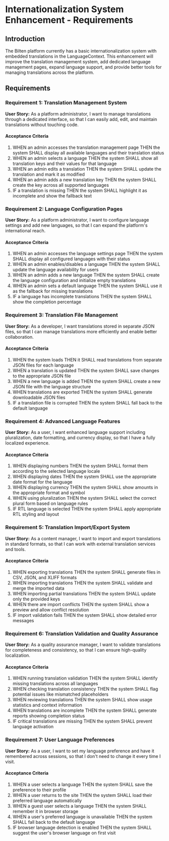 # Internationalization System Enhancement - Requirements

## Introduction

The Bilten platform currently has a basic internationalization system with embedded translations in the LanguageContext. This enhancement will improve the translation management system, add dedicated language management pages, expand language support, and provide better tools for managing translations across the platform.

## Requirements

### Requirement 1: Translation Management System

**User Story:** As a platform administrator, I want to manage translations through a dedicated interface, so that I can easily add, edit, and maintain translations without touching code.

#### Acceptance Criteria

1. WHEN an admin accesses the translation management page THEN the system SHALL display all available languages and their translation status
2. WHEN an admin selects a language THEN the system SHALL show all translation keys and their values for that language
3. WHEN an admin edits a translation THEN the system SHALL update the translation and mark it as modified
4. WHEN an admin adds a new translation key THEN the system SHALL create the key across all supported languages
5. IF a translation is missing THEN the system SHALL highlight it as incomplete and show the fallback text

### Requirement 2: Language Configuration Pages

**User Story:** As a platform administrator, I want to configure language settings and add new languages, so that I can expand the platform's international reach.

#### Acceptance Criteria

1. WHEN an admin accesses the language settings page THEN the system SHALL display all configured languages with their status
2. WHEN an admin enables/disables a language THEN the system SHALL update the language availability for users
3. WHEN an admin adds a new language THEN the system SHALL create the language configuration and initialize empty translations
4. WHEN an admin sets a default language THEN the system SHALL use it as the fallback for missing translations
5. IF a language has incomplete translations THEN the system SHALL show the completion percentage

### Requirement 3: Translation File Management

**User Story:** As a developer, I want translations stored in separate JSON files, so that I can manage translations more efficiently and enable better collaboration.

#### Acceptance Criteria

1. WHEN the system loads THEN it SHALL read translations from separate JSON files for each language
2. WHEN a translation is updated THEN the system SHALL save changes to the appropriate JSON file
3. WHEN a new language is added THEN the system SHALL create a new JSON file with the language structure
4. WHEN translations are exported THEN the system SHALL generate downloadable JSON files
5. IF a translation file is corrupted THEN the system SHALL fall back to the default language

### Requirement 4: Advanced Language Features

**User Story:** As a user, I want enhanced language support including pluralization, date formatting, and currency display, so that I have a fully localized experience.

#### Acceptance Criteria

1. WHEN displaying numbers THEN the system SHALL format them according to the selected language locale
2. WHEN displaying dates THEN the system SHALL use the appropriate date format for the language
3. WHEN displaying currency THEN the system SHALL show amounts in the appropriate format and symbol
4. WHEN using pluralization THEN the system SHALL select the correct plural form based on language rules
5. IF RTL language is selected THEN the system SHALL apply appropriate RTL styling and layout

### Requirement 5: Translation Import/Export System

**User Story:** As a content manager, I want to import and export translations in standard formats, so that I can work with external translation services and tools.

#### Acceptance Criteria

1. WHEN exporting translations THEN the system SHALL generate files in CSV, JSON, and XLIFF formats
2. WHEN importing translations THEN the system SHALL validate and merge the imported data
3. WHEN importing partial translations THEN the system SHALL update only the provided keys
4. WHEN there are import conflicts THEN the system SHALL show a preview and allow conflict resolution
5. IF import validation fails THEN the system SHALL show detailed error messages

### Requirement 6: Translation Validation and Quality Assurance

**User Story:** As a quality assurance manager, I want to validate translations for completeness and consistency, so that I can ensure high-quality localization.

#### Acceptance Criteria

1. WHEN running translation validation THEN the system SHALL identify missing translations across all languages
2. WHEN checking translation consistency THEN the system SHALL flag potential issues like mismatched placeholders
3. WHEN reviewing translations THEN the system SHALL show usage statistics and context information
4. WHEN translations are incomplete THEN the system SHALL generate reports showing completion status
5. IF critical translations are missing THEN the system SHALL prevent language activation

### Requirement 7: User Language Preferences

**User Story:** As a user, I want to set my language preference and have it remembered across sessions, so that I don't need to change it every time I visit.

#### Acceptance Criteria

1. WHEN a user selects a language THEN the system SHALL save the preference to their profile
2. WHEN a user returns to the site THEN the system SHALL load their preferred language automatically
3. WHEN a guest user selects a language THEN the system SHALL remember it in browser storage
4. WHEN a user's preferred language is unavailable THEN the system SHALL fall back to the default language
5. IF browser language detection is enabled THEN the system SHALL suggest the user's browser language on first visit